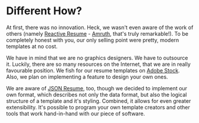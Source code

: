 # Different How?

At first, there was no innovation. Heck, we wasn't even aware of the work of others (namely [Reactive Resume](https://rxresu.me/) - [Amruth](https://amruthpillai.com/), that's truly remarkable!). To be completely honest with you, our only selling point were pretty, modern templates at no cost.

We have in mind that we are no graphics designers. We have to outsource it. Luckily, there are so many resources on the Internet, that we are in really favourable position. We fish for our resume templates on [Adobe Stock](https://stock.adobe.com). Also, we plan on implementing a feature to design your own ones.

We are aware of [JSON Resume](https://jsonresume.org), too, though we decided to implement our own format, which describes not only the data format, but also the logical structure of a template and it's styling. Combined, it allows for even greater extensibility. It's possible to program your own template creators and other tools that work hand-in-hand with our piece of software.